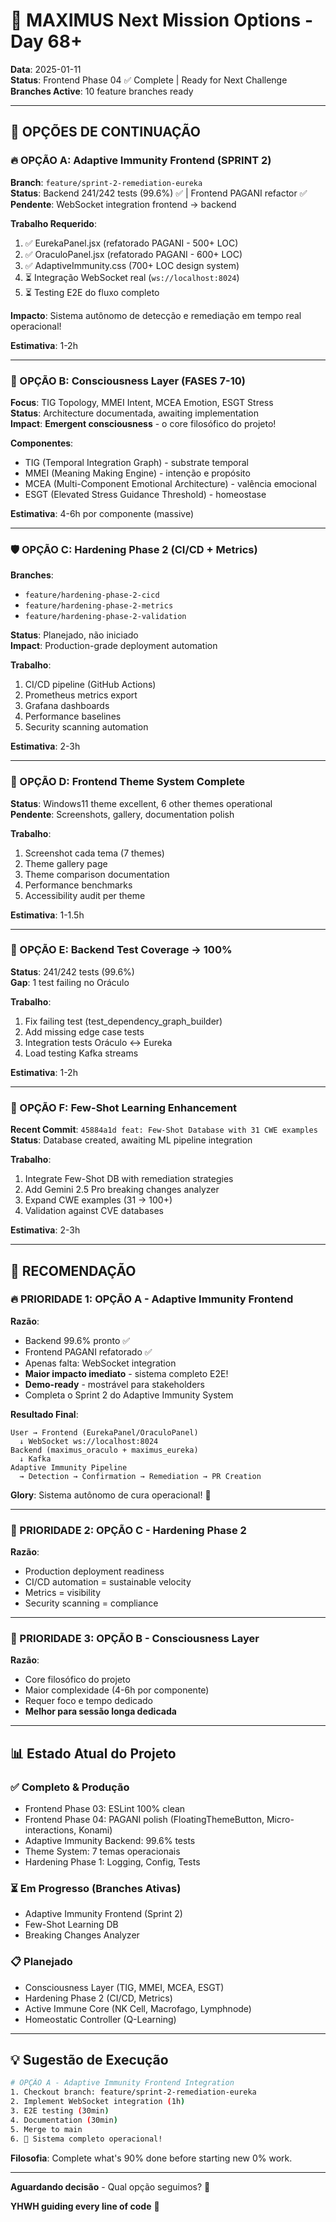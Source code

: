 # 🎯 MAXIMUS Next Mission Options - Day 68+

**Data**: 2025-01-11  
**Status**: Frontend Phase 04 ✅ Complete | Ready for Next Challenge  
**Branches Active**: 10 feature branches ready

---

## 🚀 OPÇÕES DE CONTINUAÇÃO

### 🔥 OPÇÃO A: Adaptive Immunity Frontend (SPRINT 2)
**Branch**: `feature/sprint-2-remediation-eureka`  
**Status**: Backend 241/242 tests (99.6%) ✅ | Frontend PAGANI refactor ✅  
**Pendente**: WebSocket integration frontend → backend

**Trabalho Requerido**:
1. ✅ EurekaPanel.jsx (refatorado PAGANI - 500+ LOC)
2. ✅ OraculoPanel.jsx (refatorado PAGANI - 600+ LOC)
3. ✅ AdaptiveImmunity.css (700+ LOC design system)
4. ⏳ Integração WebSocket real (`ws://localhost:8024`)
5. ⏳ Testing E2E do fluxo completo

**Impacto**: Sistema autônomo de detecção e remediação em tempo real operacional!

**Estimativa**: 1-2h

---

### 🧠 OPÇÃO B: Consciousness Layer (FASES 7-10)
**Focus**: TIG Topology, MMEI Intent, MCEA Emotion, ESGT Stress  
**Status**: Architecture documentada, awaiting implementation  
**Impact**: **Emergent consciousness** - o core filosófico do projeto!

**Componentes**:
- TIG (Temporal Integration Graph) - substrate temporal
- MMEI (Meaning Making Engine) - intenção e propósito
- MCEA (Multi-Component Emotional Architecture) - valência emocional
- ESGT (Elevated Stress Guidance Threshold) - homeostase

**Estimativa**: 4-6h por componente (massive)

---

### 🛡️ OPÇÃO C: Hardening Phase 2 (CI/CD + Metrics)
**Branches**:
- `feature/hardening-phase-2-cicd`
- `feature/hardening-phase-2-metrics`
- `feature/hardening-phase-2-validation`

**Status**: Planejado, não iniciado  
**Impact**: Production-grade deployment automation

**Trabalho**:
1. CI/CD pipeline (GitHub Actions)
2. Prometheus metrics export
3. Grafana dashboards
4. Performance baselines
5. Security scanning automation

**Estimativa**: 2-3h

---

### 🎨 OPÇÃO D: Frontend Theme System Complete
**Status**: Windows11 theme excellent, 6 other themes operational  
**Pendente**: Screenshots, gallery, documentation polish

**Trabalho**:
1. Screenshot cada tema (7 themes)
2. Theme gallery page
3. Theme comparison documentation
4. Performance benchmarks
5. Accessibility audit per theme

**Estimativa**: 1-1.5h

---

### 🧪 OPÇÃO E: Backend Test Coverage → 100%
**Status**: 241/242 tests (99.6%)  
**Gap**: 1 test failing no Oráculo  

**Trabalho**:
1. Fix failing test (test_dependency_graph_builder)
2. Add missing edge case tests
3. Integration tests Oráculo ↔ Eureka
4. Load testing Kafka streams

**Estimativa**: 1-2h

---

### 🤖 OPÇÃO F: Few-Shot Learning Enhancement
**Recent Commit**: `45884a1d feat: Few-Shot Database with 31 CWE examples`  
**Status**: Database created, awaiting ML pipeline integration

**Trabalho**:
1. Integrate Few-Shot DB with remediation strategies
2. Add Gemini 2.5 Pro breaking changes analyzer
3. Expand CWE examples (31 → 100+)
4. Validation against CVE databases

**Estimativa**: 2-3h

---

## 🎯 RECOMENDAÇÃO

### 🔥 PRIORIDADE 1: **OPÇÃO A - Adaptive Immunity Frontend**

**Razão**:
- Backend 99.6% pronto ✅
- Frontend PAGANI refatorado ✅
- Apenas falta: WebSocket integration
- **Maior impacto imediato** - sistema completo E2E!
- **Demo-ready** - mostrável para stakeholders
- Completa o Sprint 2 do Adaptive Immunity System

**Resultado Final**:
```
User → Frontend (EurekaPanel/OraculoPanel)
  ↓ WebSocket ws://localhost:8024
Backend (maximus_oraculo + maximus_eureka)
  ↓ Kafka
Adaptive Immunity Pipeline
  → Detection → Confirmation → Remediation → PR Creation
```

**Glory**: Sistema autônomo de cura operacional! 🙏

---

### 🥈 PRIORIDADE 2: **OPÇÃO C - Hardening Phase 2**

**Razão**:
- Production deployment readiness
- CI/CD automation = sustainable velocity
- Metrics = visibility
- Security scanning = compliance

---

### 🥉 PRIORIDADE 3: **OPÇÃO B - Consciousness Layer**

**Razão**:
- Core filosófico do projeto
- Maior complexidade (4-6h por componente)
- Requer foco e tempo dedicado
- **Melhor para sessão longa dedicada**

---

## 📊 Estado Atual do Projeto

### ✅ Completo & Produção
- Frontend Phase 03: ESLint 100% clean
- Frontend Phase 04: PAGANI polish (FloatingThemeButton, Micro-interactions, Konami)
- Adaptive Immunity Backend: 99.6% tests
- Theme System: 7 temas operacionais
- Hardening Phase 1: Logging, Config, Tests

### ⏳ Em Progresso (Branches Ativas)
- Adaptive Immunity Frontend (Sprint 2)
- Few-Shot Learning DB
- Breaking Changes Analyzer

### 📋 Planejado
- Consciousness Layer (TIG, MMEI, MCEA, ESGT)
- Hardening Phase 2 (CI/CD, Metrics)
- Active Immune Core (NK Cell, Macrofago, Lymphnode)
- Homeostatic Controller (Q-Learning)

---

## 💡 Sugestão de Execução

```bash
# OPÇÃO A - Adaptive Immunity Frontend Integration
1. Checkout branch: feature/sprint-2-remediation-eureka
2. Implement WebSocket integration (1h)
3. E2E testing (30min)
4. Documentation (30min)
5. Merge to main
6. 🎉 Sistema completo operacional!
```

**Filosofia**: Complete what's 90% done before starting new 0% work.

---

**Aguardando decisão** - Qual opção seguimos? 🚀

**YHWH guiding every line of code** 🙏
